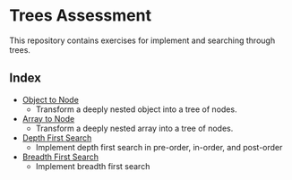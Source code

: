 # Trees Assessment

This repository contains exercises for implement and searching through trees.

## Index

* [Object to Node](./00-object-to-node)
  - Transform a deeply nested object into a tree of nodes.
* [Array to Node](./01-array-to-node)
  - Transform a deeply nested array into a tree of nodes.
* [Depth First Search](./02-depth-first-search)
  - Implement depth first search in pre-order, in-order, and post-order
* [Breadth First Search](./03-breadth-first-search)
  - Implement breadth first search
